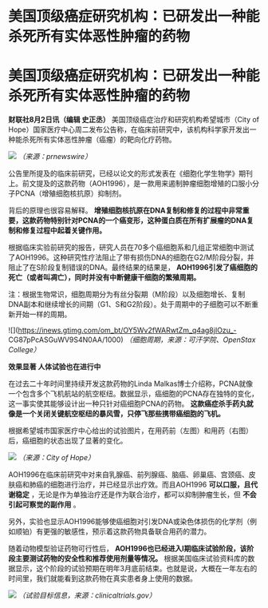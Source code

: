 # 美国顶级癌症研究机构：已研发出一种能杀死所有实体恶性肿瘤的药物

# 美国顶级癌症研究机构：已研发出一种能杀死所有实体恶性肿瘤的药物

**财联社8月2日讯（编辑 史正丞）** 美国顶级癌症治疗和研究机构希望城市（City of
Hope）国家医疗中心周二发布公告称，在临床前研究中，该机构科学家开发出一种能杀死所有实体恶性肿瘤（癌瘤）的靶向化疗药物。

![](https://inews.gtimg.com/om_bt/Oose3trwj7oIGlhvpzqnD2Utsm6YjVSBOco06zqOrCVk8AA/1000)
_（来源：prnewswire）_

公告里所提及的临床前研究，已经以论文的形式发表在《细胞化学生物学》期刊上。前文提及的这款药物（AOH1996），是一款用来遏制肿瘤细胞增殖的口服小分子PCNA（增殖细胞核抗原）抑制剂。

背后的原理也很容易解释。
**增殖细胞核抗原在DNA复制和修复的过程中非常重要，这款药物特别针对PCNA的一个癌变形，这种蛋白质在所有扩展瘤的DNA复制和修复过程中起着关键作用。**

根据临床实验前研究的报告，研究人员在70多个癌细胞系和几组正常细胞中测试了AOH1996。这种研究性疗法阻止了带有损伤DNA的细胞在G2/M阶段分裂，并阻止了在S阶段复制错误的DNA。最终结果的结果是，
**AOH1996引发了癌细胞的死亡（或者叫凋亡），同时并没有中断健康干细胞的繁殖周期。**

注：根据生物常识，细胞周期分为有丝分裂期（M阶段）以及细胞增长、复制DNA副本和继续增长的间期（G1、S和G2阶段）。处于周期中的子细胞可以不断重新开始一样的周期。

![](https://inews.gtimg.com/om_bt/OY5Wv2fWARwtZm_q4ag8jIOzu_-
CG87pPcASGuWV9S4N0AA/1000) _（细胞周期，来源：可汗学院、OpenStax College）_

**效果显著 人体试验也在进行中**

在过去二十年时间里持续开发这款药物的Linda
Malkas博士介绍称，PCNA就像一个包含多个飞机航站的航空枢纽。数据显示，癌细胞的PCNA存在独特的变化，这一事实使其能够设计出一种只针对癌细胞PCNA的药物。
**这款癌症杀手药丸就像是一个关闭关键航空枢纽的暴风雪，只停飞那些携带癌细胞的飞机。**

根据希望城市国家医疗中心给出的试验图片，在用药前（左图）和用药（右图）后，癌细胞的状态出现了显著的变化。

![](https://inews.gtimg.com/om_bt/O0-2AsMuxeCrCG8z_4_qsWuINdOUz5v7MX8DsqFhO-i9MAA/1000)
_（来源：City of Hope）_

AOH1996在临床前研究中对来自乳腺癌、前列腺癌、脑癌、卵巢癌、宫颈癌、皮肤癌和肺癌的细胞进行治疗，并已经显示出疗效。而且AOH1996
**可以口服，且代谢稳定** ，无论是作为单独治疗还是作为联合治疗，都可以抑制肿瘤生长，但 **不会引起可察觉的副作用** 。

另外，实验也显示AOH1996能够使癌细胞对引发DNA或染色体损伤的化学剂（例如顺铂）有更强的敏感性，预示着这款药物具备联合用药的潜力。

随着动物模型验证药物可行性后， **AOH1996也已经进入Ⅰ期临床试验阶段，该阶段主要测试药物的安全性和推荐使用剂量等情况。**
根据美国临床试验资料库的数据显示，这个阶段的试验预期在明年3月底前结束。也就是说，大概在一年左右的时间里，我们就能看到这款药物在真实患者身上使用的数据。

![](https://inews.gtimg.com/om_bt/OL2VafAyC1pEMEPpS4zPFhWfwC6cQNqBgtCWhOzGIU_WoAA/1000)
_（试验目标信息，来源：clinicaltrials.gov）_

